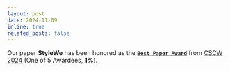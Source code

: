 ```yaml
---
layout: post
date: 2024-11-09
inline: true
related_posts: false
---
```


Our paper <b>StyleWe</b> has been honored as the <u><b>`Best Paper Award`</b></u> from <u>CSCW 2024</u> (One of 5 Awardees, <b>1%</b>).

